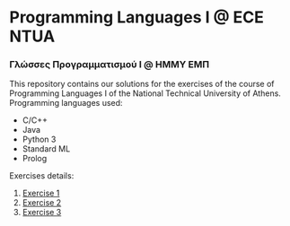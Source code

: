 # Programming Languages I @ ECE NTUA
### Γλώσσες Προγραμματισμού Ι @ HMMY ΕΜΠ

This repository contains our solutions for the exercises of the course of Programming Languages I of the National Technical University of Athens.
Programming languages used:
- C/C++
- Java
- Python 3
- Standard ML
- Prolog

Exercises details:
1) [Exercise 1](./ex1/exerc20-1.pdf)
2) [Exercise 2](./ex2/exerc20-2.pdf)
3) [Exercise 3](./ex3/exerc20-3.pdf)

